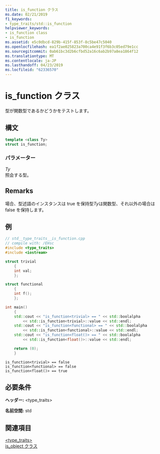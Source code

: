```yaml
---
title: is_function クラス
ms.date: 02/21/2019
f1_keywords:
- type_traits/std::is_function
helpviewer_keywords:
- is_function class
- is_function
ms.assetid: e5c0dbcd-829b-415f-853f-8c5be47c5040
ms.openlocfilehash: ea1f2ae025823a700ca4e91f3f6b3c05ed79e1cc
ms.sourcegitcommit: 0ab61bc3d2b6cfbd52a16c6ab2b97a8ea1864f12
ms.translationtype: MT
ms.contentlocale: ja-JP
ms.lasthandoff: 04/23/2019
ms.locfileid: "62336570"
---
```

# <a name="isfunction-class"></a>is_function クラス

型が関数型であるかどうかをテストします。

## <a name="syntax"></a>構文

```cpp
template <class Ty>
struct is_function;
```

### <a name="parameters"></a>パラメーター

*Ty*<br/>
照会する型。

## <a name="remarks"></a>Remarks

場合、型述語のインスタンスは true を保持型*Ty*は関数型、それ以外の場合は false を保持します。

## <a name="example"></a>例

```cpp
// std__type_traits__is_function.cpp
// compile with: /EHsc
#include <type_traits>
#include <iostream>

struct trivial
    {
    int val;
    };

struct functional
    {
    int f();
    };

int main()
    {
    std::cout << "is_function<trivial> == " << std::boolalpha
        << std::is_function<trivial>::value << std::endl;
    std::cout << "is_function<functional> == " << std::boolalpha
        << std::is_function<functional>::value << std::endl;
    std::cout << "is_function<float()> == " << std::boolalpha
        << std::is_function<float()>::value << std::endl;

    return (0);
    }
```

```Output
is_function<trivial> == false
is_function<functional> == false
is_function<float()> == true
```

## <a name="requirements"></a>必要条件

**ヘッダー:** \<type_traits>

**名前空間:** std

## <a name="see-also"></a>関連項目

[<type_traits>](../standard-library/type-traits.md)<br/>
[is_object クラス](../standard-library/is-object-class.md)<br/>
